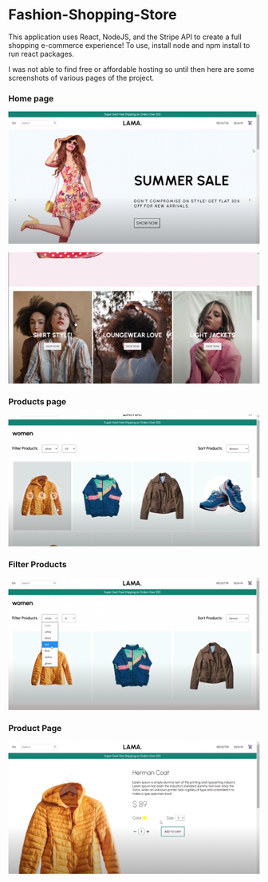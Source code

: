 # Fashion-Shopping-Store

This application uses React, NodeJS, and the Stripe API to create a full shopping e-commerce experience!
To use, install node and npm install to run react packages.

I was not able to find free or affordable hosting so until then here are some screenshots of various pages of the project.

### Home page

![Alt text](/images/homepage.png "Home Page")

![Alt text](/images/Browse.png "Home Page")

### Products page

![Alt text](/images/products.png "Home Page")

### Filter Products

![Alt text](/images/filter.png "Home Page")

### Product Page

![Alt text](/images/product.png "Home Page")
